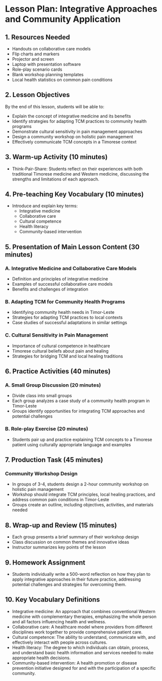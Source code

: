 # Lesson Plan: Integrative Approaches and Community Application

## 1. Resources Needed

- Handouts on collaborative care models
- Flip charts and markers
- Projector and screen
- Laptop with presentation software
- Role-play scenario cards
- Blank workshop planning templates
- Local health statistics on common pain conditions

## 2. Lesson Objectives

By the end of this lesson, students will be able to:
- Explain the concept of integrative medicine and its benefits
- Identify strategies for adapting TCM practices to community health programs
- Demonstrate cultural sensitivity in pain management approaches
- Design a community workshop on holistic pain management
- Effectively communicate TCM concepts in a Timorese context

## 3. Warm-up Activity (10 minutes)

- Think-Pair-Share: Students reflect on their experiences with both traditional Timorese medicine and Western medicine, discussing the strengths and limitations of each approach.

## 4. Pre-teaching Key Vocabulary (10 minutes)

- Introduce and explain key terms:
  - Integrative medicine
  - Collaborative care
  - Cultural competence
  - Health literacy
  - Community-based intervention

## 5. Presentation of Main Lesson Content (30 minutes)

### A. Integrative Medicine and Collaborative Care Models
- Definition and principles of integrative medicine
- Examples of successful collaborative care models
- Benefits and challenges of integration

### B. Adapting TCM for Community Health Programs
- Identifying community health needs in Timor-Leste
- Strategies for adapting TCM practices to local contexts
- Case studies of successful adaptations in similar settings

### C. Cultural Sensitivity in Pain Management
- Importance of cultural competence in healthcare
- Timorese cultural beliefs about pain and healing
- Strategies for bridging TCM and local healing traditions

## 6. Practice Activities (40 minutes)

### A. Small Group Discussion (20 minutes)
- Divide class into small groups
- Each group analyzes a case study of a community health program in Timor-Leste
- Groups identify opportunities for integrating TCM approaches and potential challenges

### B. Role-play Exercise (20 minutes)
- Students pair up and practice explaining TCM concepts to a Timorese patient using culturally appropriate language and examples

## 7. Production Task (45 minutes)

### Community Workshop Design
- In groups of 3-4, students design a 2-hour community workshop on holistic pain management
- Workshop should integrate TCM principles, local healing practices, and address common pain conditions in Timor-Leste
- Groups create an outline, including objectives, activities, and materials needed

## 8. Wrap-up and Review (15 minutes)

- Each group presents a brief summary of their workshop design
- Class discussion on common themes and innovative ideas
- Instructor summarizes key points of the lesson

## 9. Homework Assignment

- Students individually write a 500-word reflection on how they plan to apply integrative approaches in their future practice, addressing potential challenges and strategies for overcoming them.

## 10. Key Vocabulary Definitions

- Integrative medicine: An approach that combines conventional Western medicine with complementary therapies, emphasizing the whole person and all factors influencing health and wellness.
- Collaborative care: A healthcare model where providers from different disciplines work together to provide comprehensive patient care.
- Cultural competence: The ability to understand, communicate with, and effectively interact with people across cultures.
- Health literacy: The degree to which individuals can obtain, process, and understand basic health information and services needed to make appropriate health decisions.
- Community-based intervention: A health promotion or disease prevention initiative designed for and with the participation of a specific community.